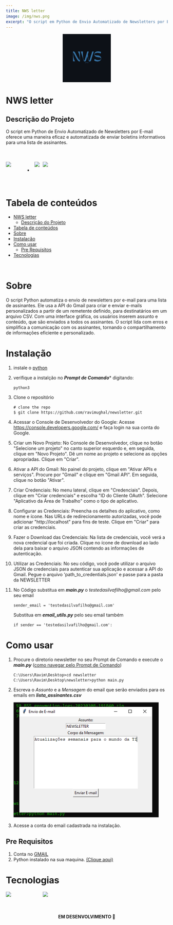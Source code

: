 ```yaml
---
title: NWS letter
image: /img/nws.png
excerpt: "O script em Python de Envio Automatizado de Newsletters por E-mail oferece uma maneira eficaz e automatizada de enviar boletins informativos para uma lista de assinantes."
---
```




<img src="https://raw.githubusercontent.com/ravimughal/newsletter/main/img/nws.png" width='150px' style='margin: 0 auto; display: flex' />

# NWS letter

## Descrição do Projeto
<p> O script em Python de Envio Automatizado de Newsletters por E-mail oferece uma maneira eficaz e automatizada de enviar boletins informativos para uma lista de assinantes. </p>

<div style="display: flex; align-items: center;">
  <img src='https://simpleicons.org/icons/python.svg' width='50px' style='display: flex; margin-right: 15px'>
  <h1 style='margin-right:15px'>.</h1>
  <img src="https://img.shields.io/static/v1?label=license&message=MIT&color=7159c1&style=flat-square">
  <img src="https://img.shields.io/static/v1?label=py&message=3.9.13&color=7159c1&style=flat-square" style='margin-left:10px'>
</div>

<br>

Tabela de conteúdos
=================
<!--ts-->


- [NWS letter](#nws-letter)
  - [Descrição do Projeto](#descrição-do-projeto)
- [Tabela de conteúdos](#tabela-de-conteúdos)
- [Sobre](#sobre)
- [Instalação](#instalação)
- [Como usar](#como-usar)
  - [Pre Requisitos](#pre-requisitos)
- [Tecnologias](#tecnologias)
<!--te-->

<br>

<a id='sobre'></a>

# Sobre

O script Python automatiza o envio de newsletters por e-mail para uma lista de assinantes. Ele usa a API do Gmail para criar e enviar e-mails personalizados a partir de um remetente definido, para destinatários em um arquivo CSV. Com uma interface gráfica, os usuários inserem assunto e conteúdo, que são enviados a todos os assinantes. O script lida com erros e simplifica a comunicação com os assinantes, tornando o compartilhamento de informações eficiente e personalizado.


# Instalação

1. instale o <a href='https://www.python.org/downloads'>python</a> 

2. verifique a instalção no ***Prompt de Comando**** digitando:
    ```
    python3
    ```

3. Clone o repositório
    ```console
    # clone the repo
    $ git clone https://github.com/ravimughal/newsletter.git
    ```

4. Acessar o Console de Desenvolvedor do Google:
Acesse https://console.developers.google.com/ e faça login na sua conta do Google.

5. Criar um Novo Projeto:
No Console de Desenvolvedor, clique no botão "Selecione um projeto" no canto superior esquerdo e, em seguida, clique em "Novo Projeto". Dê um nome ao projeto e selecione as opções apropriadas. Clique em "Criar".

6. Ativar a API do Gmail:
No painel do projeto, clique em "Ativar APIs e serviços". Procure por "Gmail" e clique em "Gmail API". Em seguida, clique no botão "Ativar".

7. Criar Credenciais:
No menu lateral, clique em "Credenciais". Depois, clique em "Criar credenciais" e escolha "ID do Cliente OAuth". Selecione "Aplicativo da Área de Trabalho" como o tipo de aplicativo.

8. Configurar as Credenciais:
Preencha os detalhes do aplicativo, como nome e ícone. Nas URLs de redirecionamento autorizadas, você pode adicionar "http://localhost" para fins de teste. Clique em "Criar" para criar as credenciais.

9. Fazer o Download das Credenciais:
Na lista de credenciais, você verá a nova credencial que foi criada. Clique no ícone de download ao lado dela para baixar o arquivo JSON contendo as informações de autenticação.

10. Utilizar as Credenciais:
No seu código, você pode utilizar o arquivo JSON de credenciais para autenticar sua aplicação e acessar a API do Gmail. Pegue o arquivo 'path_to_credentials.json' e passe para a pasta da NEWSLETTER

1.  No Código substitua em ***main.py*** o _testedasilvafilho@gmail.com_ pelo seu email
    ```
    sender_email = 'testedasilvafilho@gmail.com' 
    ```

    Substitua em ***email_utils.py*** pelo seu email também
    ```
    if sender == 'testedasilvafilho@gmail.com':
    ```
    

# Como usar

1. Procure o diretorio newsletter no seu Prompt de Comando e execute o ***main.py*** (<a href='https://medium.com/@adsonrocha/como-abrir-e-navegar-entre-pastas-com-o-prompt-de-comandos-do-windows-10-68750eae8f47'>como navegar pelo Prompt de Comando</a>)
    ```
    C:\Users\Ravim\Desktop>cd newsletter
    C:\Users\Ravim\Desktop\newsletter>python main.py
    ```

2. Escreva o *Assunto* e a *Mensagem* do email que serão enviados para os emails em ***lista_assinantes.csv***

    <img src='https://raw.githubusercontent.com/ravimughal/newsletter/main/img/envio%20do%20email.png'/>

3. Acesse a conta do email cadastrada na instalação.

## Pre Requisitos

1. Conta no <a href='https://accounts.google.com/v3/signin/identifier?continue=https%3A%2F%2Fmail.google.com%2Fmail%2F&ifkv=AXo7B7VvjglutmmcYtQBTfc763EW8kgXTO2PBr_P3i5KaouLpyK_mngVXMjjPkB6hlSDJWb8eXUnaA&rip=1&sacu=1&service=mail&flowName=GlifWebSignIn&flowEntry=ServiceLogin&dsh=S-1962252387%3A1693370731362858'>GMAIL</a>
2. Python instalado na sua maquina. <a href='https://www.python.org/downloads/'>(Clique aqui) </a>

# Tecnologias

<div style='display: flex;'>
    <img src='https://simpleicons.org/icons/gmail.svg' width='100px'/>
    <img src='https://simpleicons.org/icons/python.svg' width='100px' style='margin-left: 15px'/>
</div>

<br>
<br>

<h4 align='center'> EM DESENVOLVIMENTO 🚧 </h4>